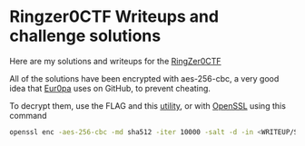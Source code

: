 # Ringzer0CTF Writeups and challenge solutions

Here are my solutions and writeups for the [RingZer0CTF](https://ringzer0ctf.com/)

All of the solutions have been encrypted with aes-256-cbc, a very good idea that [Eur0pa](https://github.com/eur0pa) uses on GitHub, to prevent cheating. 

To decrypt them, use the FLAG and this [utility](https://github.com/StrixSC/scripts/blob/main/aes-encrypt), or with [OpenSSL](https://www.openssl.org/) using this command

```sh
openssl enc -aes-256-cbc -md sha512 -iter 10000 -salt -d -in <WRITEUP/SOLUTION> -out <OUTPUT_FILE> -k <PASSPHRASE>
```